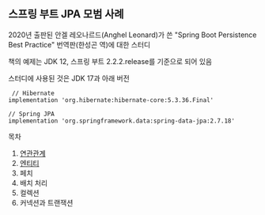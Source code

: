 ## 스프링 부트 JPA 모범 사례

2020년 출판된 안겔 레오나르드(Anghel Leonard)가 쓴 "Spring Boot Persistence Best Practice" 번역판(한성곤 역)에 대한 스터디

책의 예제는 JDK 12, 스프링 부트 2.2.2.release를 기준으로 되어 있음

스터디에 사용된 것은 JDK 17과 아래 버전
```
 // Hibernate
implementation 'org.hibernate:hibernate-core:5.3.36.Final'
    
// Spring JPA
implementation 'org.springframework.data:spring-data-jpa:2.7.18'
```


목차 

1. [연관관계](01/README.md)
2. [엔티티](02/README.md)
3. 페치
4. 배치 처리
5. 컬렉션
6. 커넥션과 트랜잭션


